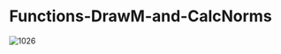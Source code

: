 # Functions-DrawM-and-CalcNorms
![1026](https://github.com/RonaldPerez7-7/Functions-DrawM-and-CalcNorms/assets/147276285/02498424-e1cc-4f9b-8378-1842ece29d75)

